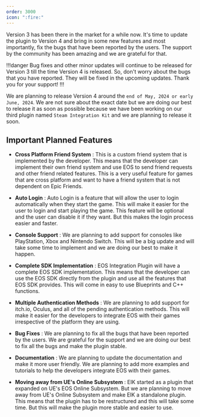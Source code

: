 ```yaml
---
order: 3000
icon: ":fire:"
---
```


Version 3 has been there in the market for a while now. It's time to update the plugin to Version 4 and bring in some new features and most importantly, fix the bugs that have been reported by the users. The support by the community has been amazing and we are grateful for that. 

!!!danger
Bug fixes and other minor updates will continue to be released for Version 3 till the time Version 4 is released. So, don't worry about the bugs that you have reported. They will be fixed in the upcoming updates. Thank you for your support!
!!!

We are planning to release Version 4 around the `end of May, 2024 or early June, 2024`. We are not sure about the exact date but we are doing our best to release it as soon as possible because we have been working on our third plugin named `Steam Integration Kit` and we are planning to release it soon.

## Important Planned Features

- **Cross Platform Friend System** : This is a custom friend system that is implemented by the developer. This means that the developer can implement their own friend system and use EOS to send friend requests and other friend related features. This is a very useful feature for games that are cross platform and want to have a friend system that is not dependent on Epic Friends.

- **Auto Login** : Auto Login is a feature that will allow the user to login automatically when they start the game. This will make it easier for the user to login and start playing the game. This feature will be optional and the user can disable it if they want. But this makes the login process easier and faster.

- **Console Support** : We are planning to add support for consoles like PlayStation, Xbox and Nintendo Switch. This will be a big update and will take some time to implement and we are doing our best to make it happen.

- **Complete SDK Implementation** : EOS Integration Plugin will have a complete EOS SDK implementation. This means that the developer can use the EOS SDK directly from the plugin and use all the features that EOS SDK provides. This will come in easy to use Blueprints and C++ functions.

- **Multiple Authentication Methods** : We are planning to add support for itch.io, Oculus, and all of the pending authentication methods. This will make it easier for the developers to integrate EOS with their games irrespective of the platform they are using.

- **Bug Fixes** : We are planning to fix all the bugs that have been reported by the users. We are grateful for the support and we are doing our best to fix all the bugs and make the plugin stable.

- **Documentation** : We are planning to update the documentation and make it more user friendly. We are planning to add more examples and tutorials to help the developers integrate EOS with their games.

- **Moving away from UE's Online Subsystem** : EIK started as a plugin that expanded on UE's EOS Online Subsystem. But we are planning to move away from UE's Online Subsystem and make EIK a standalone plugin. This means that the plugin has to be restructured and this will take some time. But this will make the plugin more stable and easier to use.


